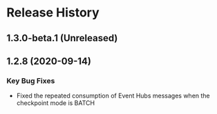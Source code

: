 # Release History

## 1.3.0-beta.1 (Unreleased)


## 1.2.8 (2020-09-14)
### Key Bug Fixes
 - Fixed the repeated consumption of Event Hubs messages when the checkpoint mode is BATCH

